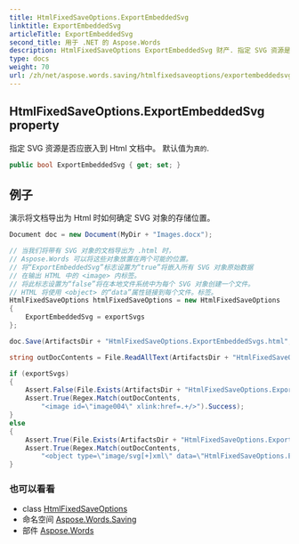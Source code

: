 ```yaml
---
title: HtmlFixedSaveOptions.ExportEmbeddedSvg
linktitle: ExportEmbeddedSvg
articleTitle: ExportEmbeddedSvg
second_title: 用于 .NET 的 Aspose.Words
description: HtmlFixedSaveOptions ExportEmbeddedSvg 财产. 指定 SVG 资源是否应嵌入到 Html 文档中 默认值为真的 在 C#.
type: docs
weight: 70
url: /zh/net/aspose.words.saving/htmlfixedsaveoptions/exportembeddedsvg/
---
```

## HtmlFixedSaveOptions.ExportEmbeddedSvg property

指定 SVG 资源是否应嵌入到 Html 文档中。 默认值为`真的`.

```csharp
public bool ExportEmbeddedSvg { get; set; }
```

## 例子

演示将文档导出为 Html 时如何确定 SVG 对象的存储位置。

```csharp
Document doc = new Document(MyDir + "Images.docx");

// 当我们将带有 SVG 对象的文档导出为 .html 时，
// Aspose.Words 可以将这些对象放置在两个可能的位置。
// 将“ExportEmbeddedSvg”标志设置为“true”将嵌入所有 SVG 对象原始数据
// 在输出 HTML 中的 <image> 内标签。
// 将此标志设置为“false”将在本地文件系统中为每个 SVG 对象创建一个文件。
// HTML 将使用 <object> 的“data”属性链接到每个文件。标签。
HtmlFixedSaveOptions htmlFixedSaveOptions = new HtmlFixedSaveOptions
{
    ExportEmbeddedSvg = exportSvgs
};

doc.Save(ArtifactsDir + "HtmlFixedSaveOptions.ExportEmbeddedSvgs.html", htmlFixedSaveOptions);

string outDocContents = File.ReadAllText(ArtifactsDir + "HtmlFixedSaveOptions.ExportEmbeddedSvgs.html");

if (exportSvgs)
{
    Assert.False(File.Exists(ArtifactsDir + "HtmlFixedSaveOptions.ExportEmbeddedSvgs/svg001.svg"));
    Assert.True(Regex.Match(outDocContents,
        "<image id=\"image004\" xlink:href=.+/>").Success);
}
else
{
    Assert.True(File.Exists(ArtifactsDir + "HtmlFixedSaveOptions.ExportEmbeddedSvgs/svg001.svg"));
    Assert.True(Regex.Match(outDocContents,
        "<object type=\"image/svg[+]xml\" data=\"HtmlFixedSaveOptions.ExportEmbeddedSvgs/svg001[.]svg\"></object>").Success);
}
```

### 也可以看看

* class [HtmlFixedSaveOptions](../)
* 命名空间 [Aspose.Words.Saving](../../../aspose.words.saving/)
* 部件 [Aspose.Words](../../../)
